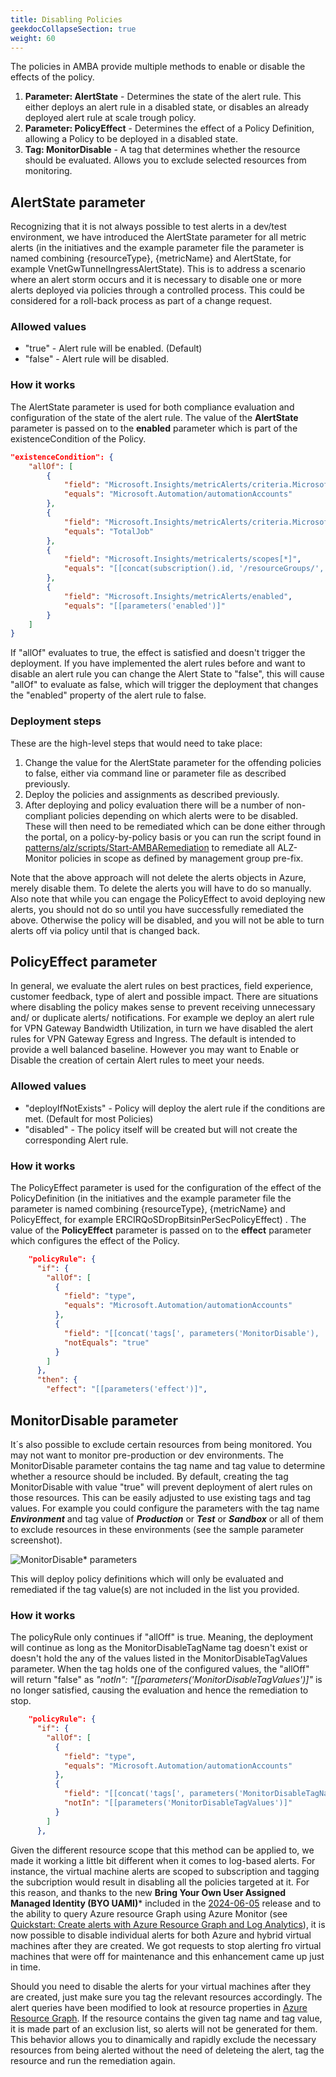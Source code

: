 ```yaml
---
title: Disabling Policies
geekdocCollapseSection: true
weight: 60
---
```


The policies in AMBA provide multiple methods to enable or disable the effects of the policy.

1. **Parameter: AlertState** - Determines the state of the alert rule. This either deploys an alert rule in a disabled state, or disables an already deployed alert rule at scale trough policy.
2. **Parameter: PolicyEffect** - Determines the effect of a Policy Definition, allowing a Policy to be deployed in a disabled state.
3. **Tag: MonitorDisable** - A tag that determines whether the resource should be evaluated. Allows you to exclude selected resources from monitoring.

## AlertState parameter

Recognizing that it is not always possible to test alerts in a dev/test environment, we have introduced the AlertState parameter for all metric alerts (in the initiatives and the example parameter file the parameter is named combining {resourceType}, {metricName} and AlertState, for example VnetGwTunnelIngressAlertState). This is to address a scenario where an alert storm occurs and it is necessary to disable one or more alerts deployed via policies through a controlled process. This could be considered for a roll-back process as part of a change request.

### Allowed values

- "true" - Alert rule will be enabled. (Default)
- "false" - Alert rule will be disabled.

### How it works

The AlertState parameter is used for both compliance evaluation and configuration of the state of the alert rule. The value of the **AlertState** parameter is passed on to the **enabled** parameter which is part of the existenceCondition of the Policy.

```json
"existenceCondition": {
    "allOf": [
        {
            "field": "Microsoft.Insights/metricAlerts/criteria.Microsoft-Azure-Monitor-SingleResourceMultipleMetricCriteria.allOf[*].metricNamespace",
            "equals": "Microsoft.Automation/automationAccounts"
        },
        {
            "field": "Microsoft.Insights/metricAlerts/criteria.Microsoft-Azure-Monitor-SingleResourceMultipleMetricCriteria.allOf[*].metricName",
            "equals": "TotalJob"
        },
        {
            "field": "Microsoft.Insights/metricalerts/scopes[*]",
            "equals": "[[concat(subscription().id, '/resourceGroups/', resourceGroup().name, '/providers/Microsoft.Automation/automationAccounts/', field('fullName'))]"
        },
        {
            "field": "Microsoft.Insights/metricAlerts/enabled",
            "equals": "[[parameters('enabled')]"
        }
    ]
}
```

If "allOf" evaluates to true, the effect is satisfied and doesn't trigger the deployment. If you have implemented the alert rules before and want to disable an alert rule you can change the Alert State to "false", this will cause "allOf" to evaluate as false, which will trigger the deployment that changes the "enabled" property of the alert rule to false.

### Deployment steps

These are the high-level steps that would need to take place:

1. Change the value for the AlertState parameter for the offending policies to false, either via command line or parameter file as described previously.
1. Deploy the policies and assignments as described previously.
1. After deploying and policy evaluation there will be a number of non-compliant policies depending on which alerts were to be disabled. These will then need to be remediated which can be done either through the portal, on a policy-by-policy basis or you can run the script found in [patterns/alz/scripts/Start-AMBARemediation](https://github.com/Azure/azure-monitor-baseline-alerts/blob/main/patterns/alz/scripts/Start-AMBARemediation.ps1) to remediate all ALZ-Monitor policies in scope as defined by management group pre-fix.

Note that the above approach will not delete the alerts objects in Azure, merely disable them. To delete the alerts you will have to do so manually. Also note that while you can engage the PolicyEffect to avoid deploying new alerts, you should not do so until you have successfully remediated the above. Otherwise the policy will be disabled, and you will not be able to turn alerts off via policy until that is changed back.

## PolicyEffect parameter

In general, we evaluate the alert rules on best practices, field experience, customer feedback, type of alert and possible impact. There are situations where disabling the policy makes sense to prevent receiving unnecessary and/ or duplicate alerts/ notifications. For example we deploy an alert rule for VPN Gateway Bandwidth Utilization, in turn we have disabled the alert rules for VPN Gateway Egress and Ingress.
The default is intended to provide a well balanced baseline. However you may want to Enable or Disable the creation of certain Alert rules to meet your needs.

### Allowed values

- "deployIfNotExists" - Policy will deploy the alert rule if the conditions are met. (Default for most Policies)
- "disabled" - The policy itself will be created but will not create the corresponding Alert rule.

### How it works

The PolicyEffect parameter is used for the configuration of the effect of the PolicyDefinition (in the initiatives and the example parameter file the parameter is named combining {resourceType}, {metricName} and PolicyEffect, for example ERCIRQoSDropBitsinPerSecPolicyEffect) . The value of the **PolicyEffect** parameter is passed on to the **effect** parameter which configures the effect of the Policy.

```json
    "policyRule": {
      "if": {
        "allOf": [
          {
            "field": "type",
            "equals": "Microsoft.Automation/automationAccounts"
          },
          {
            "field": "[[concat('tags[', parameters('MonitorDisable'), ']')]",
            "notEquals": "true"
          }
        ]
      },
      "then": {
        "effect": "[[parameters('effect')]",
```

## MonitorDisable parameter

It´s also possible to exclude certain resources from being monitored. You may not want to monitor pre-production or dev environments. The MonitorDisable parameter contains the tag name and tag value to determine whether a resource should be included. By default, creating the tag MonitorDisable with value "true" will prevent deployment of alert rules on those resources. This can be easily adjusted to use existing tags and tag values. For example you could configure the parameters with the tag name ***Environment*** and tag value of ***Production*** or ***Test*** or ***Sandbox*** or all of them to exclude resources in these environments (see the sample parameter screenshot).

![MonitorDisable* parameters](../media/MonitorDisableParams.png)

This will deploy policy definitions which will only be evaluated and remediated if the tag value(s) are not included in the list you provided.

### How it works

The policyRule only continues if "allOff" is true. Meaning, the deployment will continue as long as the MonitorDisableTagName tag doesn't exist or doesn't hold the any of the values listed in the MonitorDisableTagValues parameter. When the tag holds one of the configured values, the "allOff" will return "false" as *"notIn": "[[parameters('MonitorDisableTagValues')]"* is no longer satisfied, causing the evaluation and hence the remediation to stop.

```json
    "policyRule": {
      "if": {
        "allOf": [
          {
            "field": "type",
            "equals": "Microsoft.Automation/automationAccounts"
          },
          {
            "field": "[[concat('tags[', parameters('MonitorDisableTagName'), ']')]",
            "notIn": "[[parameters('MonitorDisableTagValues')]"
          }
        ]
      },
```

Given the different resource scope that this method can be applied to, we made it working a little bit different when it comes to log-based alerts. For instance, the virtual machine alerts are scoped to subscription and tagging the subcription would result in disabling all the policies targeted at it.
For this reason, and thanks to the new **Bring Your Own User Assigned Managed Identity (BYO UAMI)*** included in the [2024-06-05](../../Whats-New#2024-06-05) release and to the ability to query Azure resource Graph using Azure Monitor (see [Quickstart: Create alerts with Azure Resource Graph and Log Analytics](https://learn.microsoft.com/en-us/azure/governance/resource-graph/alerts-query-quickstart?tabs=azure-resource-graph)), it is now possible to disable individual alerts for both Azure and hybrid virtual machines after they are created. We got requests to stop alerting fro virtual machines that were off for maintenance and this enhancement came up just in time.

Should you need to disable the alerts for your virtual machines after they are created, just make sure you tag the relevant resources accordingly. The alert queries have been modified to look at resource properties in [Azure Resource Graph](https://learn.microsoft.com/en-us/azure/governance/resource-graph/overview). If the resource contains the given tag name and tag value, it is made part of an exclusion list, so alerts will not be generated for them. This behavior allows you to dinamically and rapidly exclude the necessary resources from being alerted without the need of deleteing the alert, tag the resource and run the remediation again.
